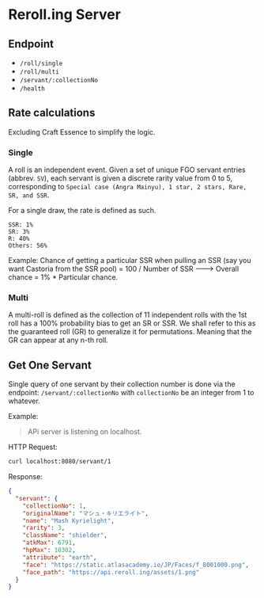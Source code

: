 # Reroll.ing Server

## Endpoint

- `/roll/single`
- `/roll/multi`
- `/servant/:collectionNo`
- `/health`

## Rate calculations

Excluding Craft Essence to simplify the logic.

### Single

A roll is an independent event. Given a set of unique FGO servant entries (abbrev. `SV`), each servant is given a discrete rarity value from 0 to 5, corresponding to `Special case (Angra Mainyu), 1 star, 2 stars, Rare, SR, and SSR`.

For a single draw, the rate is defined as such.

```
SSR: 1%
SR: 3%
R: 40%
Others: 56%
```

Example: Chance of getting a particular SSR when pulling an SSR (say you want Castoria from the SSR pool) = 100 / Number of SSR ---> Overall chance = 1% \* Particular chance.

### Multi

A multi-roll is defined as the collection of 11 independent rolls with the 1st roll has a 100% probability bias to get an SR or SSR. We shall refer to this as the guaranteed roll (GR) to generalize it for permutations. Meaning that the GR can appear at any n-th roll.

## Get One Servant

Single query of one servant by their collection number is done via the endpoint: `/servant/:collectionNo` with `collectionNo` be an integer from 1 to whatever.

Example:

> APi server is listening on localhost.

HTTP Request:

```sh
curl localhost:8080/servant/1
```

Response:

```json
{
  "servant": {
    "collectionNo": 1,
    "originalName": "マシュ・キリエライト",
    "name": "Mash Kyrielight",
    "rarity": 3,
    "className": "shielder",
    "atkMax": 6791,
    "hpMax": 10302,
    "attribute": "earth",
    "face": "https://static.atlasacademy.io/JP/Faces/f_8001000.png",
    "face_path": "https://api.reroll.ing/assets/1.png"
  }
}
```
